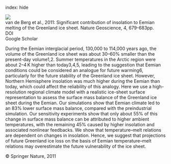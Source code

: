 index: hide

<div class="Citation">
    <div class="Citation-thumb CitationThumb-linked"  data-href="https://doi.org/10.1038/ngeo1245">
      <img src="https://static.claimspace.cloud/climate-study-static/refs/thumbs/5/van_de_Berg_et_al_2011-thumb.png" />
    </div>

  <div class="Citation-body">
    <div class="Citation-text">van de Berg et al., 2011: Significant contribution of insolation to Eemian melting of the Greenland ice sheet. <span class="Article-journal">Nature Geoscience, </span><span class="Article-volume">4, </span>679-683pp.</div>
    <div class="Citation-links">
      <div class="CitationLink" data-href="https://doi.org/10.1038/ngeo1245">
        <div class="CitationLink-icon CitationLink-Doi"></div>
        <div class="CitationLink-text">DOI</div>
      </div>
      <div class="CitationLink" data-href="https://scholar.google.com/scholar?q=10.1038/ngeo1245">
        <div class="CitationLink-icon CitationLink-Scholar"></div>
        <div class="CitationLink-text">Google Scholar</div>
      </div>
    </div>
  </div>
</div>

During the Eemian interglacial period, 130,000 to 114,000 years ago, the volume of the Greenland ice sheet was about 30–60% smaller than the present-day volume1,2. Summer temperatures in the Arctic region were about 2–4 K higher than today3,4,5, leading to the suggestion that Eemian conditions could be considered an analogue for future warming6, particularly for the future stability of the Greenland ice sheet. However, Northern Hemisphere insolation was much higher during the Eemian than today, which could affect the reliability of this analogy. Here we use a high-resolution regional climate model with a realistic ice-sheet surface representation to assess the surface mass balance of the Greenland ice sheet during the Eemian. Our simulations show that Eemian climate led to an 83% lower surface mass balance, compared with the preindustrial simulation. Our sensitivity experiments show that only about 55% of this change in surface mass balance can be attributed to higher ambient temperatures, with the remaining 45% caused by higher insolation and associated nonlinear feedbacks. We show that temperature–melt relations are dependent on changes in insolation. Hence, we suggest that projections of future Greenland ice loss on the basis of Eemian temperature–melt relations may overestimate the future vulnerability of the ice sheet.

<div class="Citation-copy">
&copy; Springer Nature, 2011
</div>